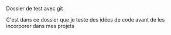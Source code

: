 Dossier de test avec git


C'est dans ce dossier que je teste des idées de code avant de les incorporer dans mes projets
